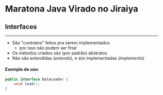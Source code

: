 # Maratona Java Virado no Jiraiya


## Interfaces
___
- São "contratos" feitos pra serem implementados
  -  por isso não podem ser final
- Os métodos criados são (por padrão) abstratos
- Não são extendidas (*extends*), e sim implementadas (*implements*)
#### Exemplo de uso:
```java
public interface DataLoader {
    void load();
}
```